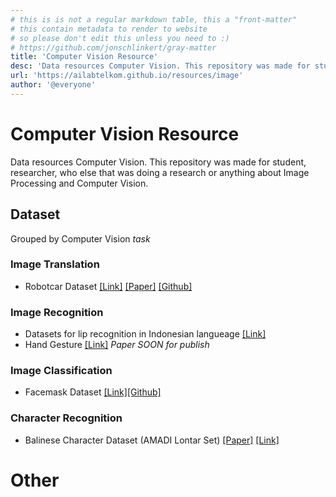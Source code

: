 ```yaml
---
# this is is not a regular markdown table, this a "front-matter"
# this contain metadata to render to website
# so please don't edit this unless you need to :)
# https://github.com/jonschlinkert/gray-matter
title: 'Computer Vision Resource'
desc: 'Data resources Computer Vision. This repository was made for student, researcher, who else that was doing a research or anything about Image Processing and Computer Vision'
url: 'https://ailabtelkom.github.io/resources/image'
author: '@everyone'
---
```


# Computer Vision Resource
Data resources Computer Vision. This repository was made for student, researcher, who else that was doing a research or anything about Image Processing and Computer Vision.

## Dataset
Grouped by Computer Vision _task_

### Image Translation
- Robotcar Dataset [[Link]](https://robotcar-dataset.robots.ox.ac.uk/datasets/) [[Paper]](https://arxiv.org/pdf/1809.09767.pdf) [[Github]](https://github.com/AAnoosheh/ToDayGAN)

### Image Recognition
- Datasets for lip recognition in Indonesian langueage [[Link]](https://drive.google.com/drive/folders/1OQQ9UKMzuy56kJ7-A8j9-77gKUhY0shZ)
- Hand Gesture [[Link]](https://20bn.com/datasets/jester) _Paper SOON for publish_

### Image Classification
- Facemask Dataset [[Link]](https://drive.google.com/drive/folders/1NS0oTZucpEesUtHsqe2ZEVFEMZxgPq1M?usp=sharing)[[Github]](https://github.com/evanezcent/Face-Mask-Detection)

### Character Recognition
- Balinese Character Dataset (AMADI Lontar Set) [[Paper]](https://ieeexplore.ieee.org/document/7814058) [[Link]](http://amadi.univ-lr.fr/ICFHR2016_Contest/index.php/download-123)

# Other

